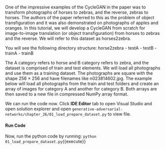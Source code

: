 One of the impressive examples of the CycleGAN in the paper was to transform photographs of
horses to zebras, and the reverse, zebras to horses. The authors of the paper referred to this as
the problem of object transfiguration and it was also demonstrated on photographs of apples
and oranges. In this tutorial, we will develop a CycleGAN from scratch for image-to-image
translation (or object transfiguration) from horses to zebras and the reverse. We will refer to
this dataset as horses2zebra.

You will see the following directory structure:
horse2zebra
	- testA
	- testB
	- trainA
	- trainB

The A category refers to horse and B category refers to zebra, and the dataset is comprised
of train and test elements. We will load all photographs and use them as a training dataset.
The photographs are square with the shape 256 × 256 and have filenames like n023814602.jpg.
The example below will load all photographs from the train and test folders and create an array
of images for category A and another for category B. Both arrays are then saved to a new file in
compressed NumPy array format.


We can run the code now. Click **IDE Editor** tab to open Visual Studio and open solution explorer and open `generative-adversarial-networks/chapter_26/01_load_prepare_dataset.py` to view file.

#### Run Code
Now, run the python code by running: `python 01_load_prepare_dataset.py`{{execute}}
